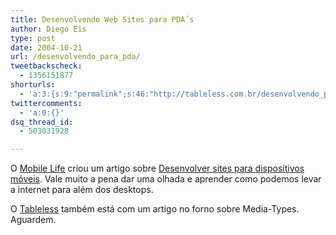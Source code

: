 ```yaml
---
title: Desenvolvendo Web Sites para PDA´s
author: Diego Eis
type: post
date: 2004-10-21
url: /desenvolvendo_para_pda/
tweetbackscheck:
  - 1356151877
shorturls:
  - 'a:3:{s:9:"permalink";s:46:"http://tableless.com.br/desenvolvendo_para_pda";s:7:"tinyurl";s:26:"http://tinyurl.com/3r5zypu";s:4:"isgd";s:19:"http://is.gd/iqdZpE";}'
twittercomments:
  - 'a:0:{}'
dsq_thread_id:
  - 503031928

---
```

O [Mobile Life][1] criou um artigo sobre [Desenvolver sites para dispositivos móveis][2]. Vale muito a pena dar uma olhada e aprender como podemos levar a internet para além dos desktops.
              
O [Tableless][3] também está com um artigo no forno sobre Media-Types. Aguardem.

 [1]: http://www.mobilelife.com.br/
 [2]: http://www.mobilelife.com.br/artigos/web_pda.asp
 [3]: http://tableless.com.br/